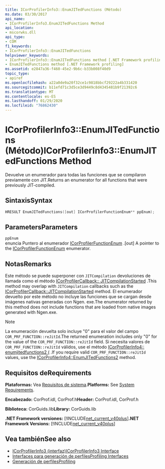 ```yaml
---
title: ICorProfilerInfo3::EnumJITedFunctions (Método)
ms.date: 03/30/2017
api_name:
- ICorProfilerInfo3.EnumJITedFunctions Method
api_location:
- mscorwks.dll
api_type:
- COM
f1_keywords:
- ICorProfilerInfo3::EnumJITedFunctions
helpviewer_keywords:
- ICorProfilerInfo3::EnumJITedFunctions method [.NET Framework profiling]
- EnumJITedFunctions method [.NET Framework profiling]
ms.assetid: e2847a36-f460-45e2-9b6c-b33b008f40d9
topic_type:
- apiref
ms.openlocfilehash: a22a0de9a20f32ce1c9818bbcf29222a4b331420
ms.sourcegitcommit: b11efd71c3d5ce3d9449c8d4345481b9f21392c6
ms.translationtype: MT
ms.contentlocale: es-ES
ms.lasthandoff: 01/29/2020
ms.locfileid: "76862430"
---
```

# <a name="icorprofilerinfo3enumjitedfunctions-method"></a><span data-ttu-id="3f3a7-102">ICorProfilerInfo3::EnumJITedFunctions (Método)</span><span class="sxs-lookup"><span data-stu-id="3f3a7-102">ICorProfilerInfo3::EnumJITedFunctions Method</span></span>
<span data-ttu-id="3f3a7-103">Devuelve un enumerador para todas las funciones que se compilaron previamente con JIT.</span><span class="sxs-lookup"><span data-stu-id="3f3a7-103">Returns an enumerator for all functions that were previously JIT-compiled.</span></span>  
  
## <a name="syntax"></a><span data-ttu-id="3f3a7-104">Sintaxis</span><span class="sxs-lookup"><span data-stu-id="3f3a7-104">Syntax</span></span>  
  
```cpp  
HRESULT EnumJITedFunctions([out] ICorProfilerFunctionEnum** ppEnum);  
```  
  
## <a name="parameters"></a><span data-ttu-id="3f3a7-105">Parameters</span><span class="sxs-lookup"><span data-stu-id="3f3a7-105">Parameters</span></span>  
 `ppEnum`  
 <span data-ttu-id="3f3a7-106">enuncia Puntero al enumerador [ICorProfilerFunctionEnum](icorprofilerfunctionenum-interface.md) .</span><span class="sxs-lookup"><span data-stu-id="3f3a7-106">[out] A pointer to the [ICorProfilerFunctionEnum](icorprofilerfunctionenum-interface.md) enumerator.</span></span>  
  
## <a name="remarks"></a><span data-ttu-id="3f3a7-107">Notas</span><span class="sxs-lookup"><span data-stu-id="3f3a7-107">Remarks</span></span>  
 <span data-ttu-id="3f3a7-108">Este método se puede superponer con `JITCompilation` devoluciones de llamada como el método [ICorProfilerCallback:: JITCompilationStarted](icorprofilercallback-jitcompilationstarted-method.md) .</span><span class="sxs-lookup"><span data-stu-id="3f3a7-108">This method may overlap with `JITCompilation` callbacks such as the [ICorProfilerCallback::JITCompilationStarted](icorprofilercallback-jitcompilationstarted-method.md) method.</span></span> <span data-ttu-id="3f3a7-109">El enumerador devuelto por este método no incluye las funciones que se cargan desde imágenes nativas generadas con Ngen. exe.</span><span class="sxs-lookup"><span data-stu-id="3f3a7-109">The enumerator returned by this method does not include functions that are loaded from native images generated with Ngen.exe.</span></span>  
  
> [!NOTE]
> <span data-ttu-id="3f3a7-110">La enumeración devuelta solo incluye "0" para el valor del campo `COR_PRF_FUNCTION::reJitId`.</span><span class="sxs-lookup"><span data-stu-id="3f3a7-110">The returned enumeration includes only "0" for the value of the `COR_PRF_FUNCTION::reJitId` field.</span></span>  <span data-ttu-id="3f3a7-111">Si necesita valores de `COR_PRF_FUNCTION::reJitId` válidos, use el método [ICorProfilerInfo4:: enumjitedfunctions2 (](icorprofilerinfo4-enumjitedfunctions2-method.md) .</span><span class="sxs-lookup"><span data-stu-id="3f3a7-111">If you require valid `COR_PRF_FUNCTION::reJitId` values, use the [ICorProfilerInfo4::EnumJITedFunctions2](icorprofilerinfo4-enumjitedfunctions2-method.md) method.</span></span>  
  
## <a name="requirements"></a><span data-ttu-id="3f3a7-112">Requisitos de</span><span class="sxs-lookup"><span data-stu-id="3f3a7-112">Requirements</span></span>  
 <span data-ttu-id="3f3a7-113">**Plataformas:** Vea [Requisitos de sistema](../../../../docs/framework/get-started/system-requirements.md).</span><span class="sxs-lookup"><span data-stu-id="3f3a7-113">**Platforms:** See [System Requirements](../../../../docs/framework/get-started/system-requirements.md).</span></span>  
  
 <span data-ttu-id="3f3a7-114">**Encabezado:** CorProf.idl, CorProf.h</span><span class="sxs-lookup"><span data-stu-id="3f3a7-114">**Header:** CorProf.idl, CorProf.h</span></span>  
  
 <span data-ttu-id="3f3a7-115">**Biblioteca:** CorGuids.lib</span><span class="sxs-lookup"><span data-stu-id="3f3a7-115">**Library:** CorGuids.lib</span></span>  
  
 <span data-ttu-id="3f3a7-116">**.NET Framework versiones:** [!INCLUDE[net_current_v40plus](../../../../includes/net-current-v40plus-md.md)]</span><span class="sxs-lookup"><span data-stu-id="3f3a7-116">**.NET Framework Versions:** [!INCLUDE[net_current_v40plus](../../../../includes/net-current-v40plus-md.md)]</span></span>  
  
## <a name="see-also"></a><span data-ttu-id="3f3a7-117">Vea también</span><span class="sxs-lookup"><span data-stu-id="3f3a7-117">See also</span></span>

- [<span data-ttu-id="3f3a7-118">ICorProfilerInfo3 (interfaz)</span><span class="sxs-lookup"><span data-stu-id="3f3a7-118">ICorProfilerInfo3 Interface</span></span>](icorprofilerinfo3-interface.md)
- [<span data-ttu-id="3f3a7-119">Interfaces para generación de perfiles</span><span class="sxs-lookup"><span data-stu-id="3f3a7-119">Profiling Interfaces</span></span>](profiling-interfaces.md)
- [<span data-ttu-id="3f3a7-120">Generación de perfiles</span><span class="sxs-lookup"><span data-stu-id="3f3a7-120">Profiling</span></span>](index.md)
